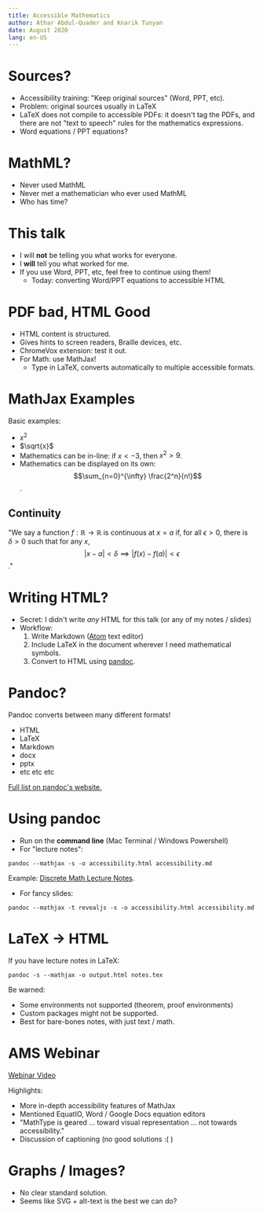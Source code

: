 ```yaml
---
title: Accessible Mathematics
author: Athar Abdul-Quader and Knarik Tunyan
date: August 2020
lang: en-US
---
```


# Sources?

* Accessibility training: "Keep original sources" (Word, PPT, etc).
* Problem: original sources usually in LaTeX
* LaTeX does not compile to accessible PDFs: it doesn't tag the PDFs, and there are not "text to speech" rules for the mathematics expressions.
* Word equations / PPT equations?

# MathML?

* Never used MathML
* Never met a mathematician who ever used MathML
* Who has time?

# This talk

* I will **not** be telling you what works for everyone.
* I **will** tell you what worked for me.
* If you use Word, PPT, etc, feel free to continue using them!
  * Today: converting Word/PPT equations to accessible HTML

# PDF bad, HTML Good

* HTML content is structured.
* Gives hints to screen readers, Braille devices, etc.
* ChromeVox extension: test it out.
* For Math: use MathJax!
  * Type in LaTeX, converts automatically to multiple accessible formats.

# MathJax Examples

Basic examples:

* $x^2$
* $\sqrt{x}$
* Mathematics can be in-line: if $x < -3$, then $x^2 > 9$.
* Mathematics can be displayed on its own: $$\sum_{n=0}^{\infty} \frac{2^n}{n!}$$.

## Continuity

"We say a function $f : \mathbb{R} \to \mathbb{R}$ is continuous at $x = a$ if, for all $\epsilon > 0$, there is $\delta > 0$ such that for any $x$,
$$|x - a| < \delta \implies |f(x) - f(a)| < \epsilon$$."

# Writing HTML?

* Secret: I didn't write *any* HTML for this talk (or any of my notes / slides)
* Workflow:
  1. Write Markdown ([Atom](https://atom.io/) text editor)
  2. Include LaTeX in the document wherever I need mathematical symbols.
  3. Convert to HTML using [pandoc](https://pandoc.org/index.html).

# Pandoc?

Pandoc converts between many different formats!

* HTML
* LaTeX
* Markdown
* docx
* pptx
* etc etc etc

[Full list on pandoc's website.](https://pandoc.org/index.html)

# Using pandoc

* Run on the **command line** (Mac Terminal / Windows Powershell)
* For "lecture notes":
```
pandoc --mathjax -s -o accessibility.html accessibility.md
```

Example: [Discrete Math Lecture Notes](lecture_notes_set0.html).

* For fancy slides:
```
pandoc --mathjax -t revealjs -s -o accessibility.html accessibility.md
```

# LaTeX -> HTML

If you have lecture notes in LaTeX:

```
pandoc -s --mathjax -o output.html notes.tex
```
Be warned:

* Some environments not supported (theorem, proof environments)
* Custom packages might not be supported.
* Best for bare-bones notes, with just text / math.

# AMS Webinar

[Webinar Video](https://ams.zoom.us/rec/play/uZQkdOqu_Do3HNLAuQSDBvZ7W9S_J6-shCYe-fBbnhu1BSFSYwKkZrJBN-CSBM9mU8hJDm0nSiy8K25a?startTime=1594663084000&_x_zm_rtaid=Fdls5bYfRSGCKoDfwXuHig.1595533121371.3565c1a8f399de0e8a0ced83892aa541&_x_zm_rhtaid=516)

Highlights:

* More in-depth accessibility features of MathJax
* Mentioned EquatIO, Word / Google Docs equation editors
* "MathType is geared ... toward visual representation ... not towards accessibility."
* Discussion of captioning (no good solutions :( )

# Graphs / Images?

* No clear standard solution.
* Seems like SVG + alt-text is the best we can do?
